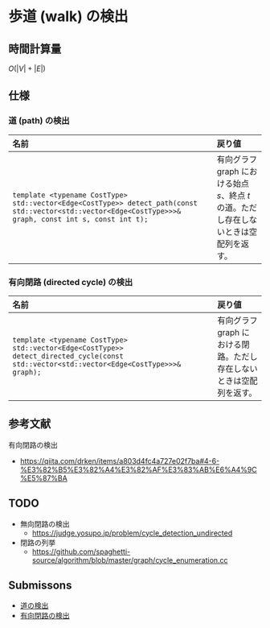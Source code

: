 # 歩道 (walk) の検出


## 時間計算量

$O(\lvert V \rvert + \lvert E \rvert)$


## 仕様

### 道 (path) の検出

|名前|戻り値|
|:--|:--|
|`template <typename CostType> std::vector<Edge<CostType>> detect_path(const std::vector<std::vector<Edge<CostType>>>& graph, const int s, const int t);`|有向グラフ $\mathrm{graph}$ における始点 $s$、終点 $t$ の道。ただし存在しないときは空配列を返す。|


### 有向閉路 (directed cycle) の検出

|名前|戻り値|
|:--|:--|
|`template <typename CostType> std::vector<Edge<CostType>> detect_directed_cycle(const std::vector<std::vector<Edge<CostType>>>& graph);`|有向グラフ $\mathrm{graph}$ における閉路。ただし存在しないときは空配列を返す。|


## 参考文献

有向閉路の検出
- https://qiita.com/drken/items/a803d4fc4a727e02f7ba#4-6-%E3%82%B5%E3%82%A4%E3%82%AF%E3%83%AB%E6%A4%9C%E5%87%BA


## TODO

- 無向閉路の検出
  - https://judge.yosupo.jp/problem/cycle_detection_undirected
- 閉路の列挙
  - https://github.com/spaghetti-source/algorithm/blob/master/graph/cycle_enumeration.cc


## Submissons

- [道の検出](https://atcoder.jp/contests/past202112-open/submissions/29621513)
- [有向閉路の検出](https://judge.yosupo.jp/submission/15525)
